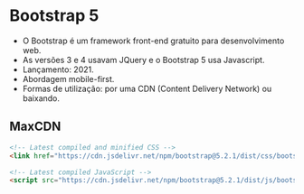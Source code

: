 # Bootstrap 5

- O Bootstrap é um framework front-end gratuito para desenvolvimento web.
- As versões 3 e 4 usavam JQuery e o Bootstrap 5 usa Javascript.
- Lançamento: 2021.
- Abordagem mobile-first.
- Formas de utilização: por uma CDN (Content Delivery Network) ou baixando.

## MaxCDN

~~~html
<!-- Latest compiled and minified CSS -->
<link href="https://cdn.jsdelivr.net/npm/bootstrap@5.2.1/dist/css/bootstrap.min.css" rel="stylesheet">

<!-- Latest compiled JavaScript -->
<script src="https://cdn.jsdelivr.net/npm/bootstrap@5.2.1/dist/js/bootstrap.bundle.min.js"></script>
~~~
